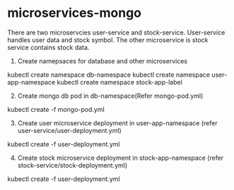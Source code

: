 # microservices-mongo

There are two microservcies user-service and stock-service. User-service handles user data and stock symbol.
The other microservice is stock service contains stock data.

1. Create namepsaces for database and other microservices

kubectl create namespace db-namespace
kubectl create namespace user-app-namespace
kubectl create namespace stock-app-label

2. Create mongo db pod in db-namespace(Refer mongo-pod.yml)

kubectl create -f mongo-pod.yml

3. Create user microservice deployment in user-app-namespace (refer user-service/user-deployment.yml)

kubectl create -f user-deployment.yml

4. Create stock microservice deployment in stock-app-namespace (refer stock-service/stock-deployment.yml)

kubectl create -f user-deployment.yml
